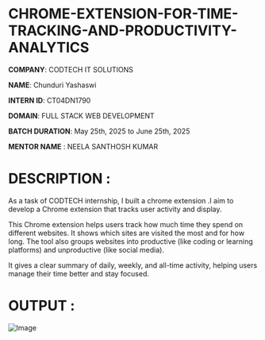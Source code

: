 # CHROME-EXTENSION-FOR-TIME-TRACKING-AND-PRODUCTIVITY-ANALYTICS

**COMPANY**: CODTECH IT SOLUTIONS

**NAME**: Chunduri Yashaswi

**INTERN ID**: CT04DN1790

**DOMAIN**: FULL STACK WEB DEVELOPMENT

**BATCH DURATION**: May 25th, 2025 to June 25th, 2025

**MENTOR NAME** : NEELA SANTHOSH KUMAR

# DESCRIPTION :

As a task of CODTECH internship, I built a chrome extension .I aim to develop a Chrome extension that tracks user activity and display.

This Chrome extension helps users track how much time they spend on different websites. It shows which sites are visited the most and for how long. The tool also groups websites into productive (like coding or learning platforms) and unproductive (like social media).

It gives a clear summary of daily, weekly, and all-time activity, helping users manage their time better and stay focused.

# OUTPUT :

![Image](https://github.com/user-attachments/assets/5177a403-f9e2-4b3e-b5c9-b05a3add8fc6)
